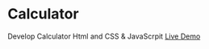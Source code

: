 # Calculator
Develop Calculator Html and CSS &amp; JavaScrpit
<a href="https://earnest-kringle-7b39f7.netlify.app/"> Live Demo </a>

